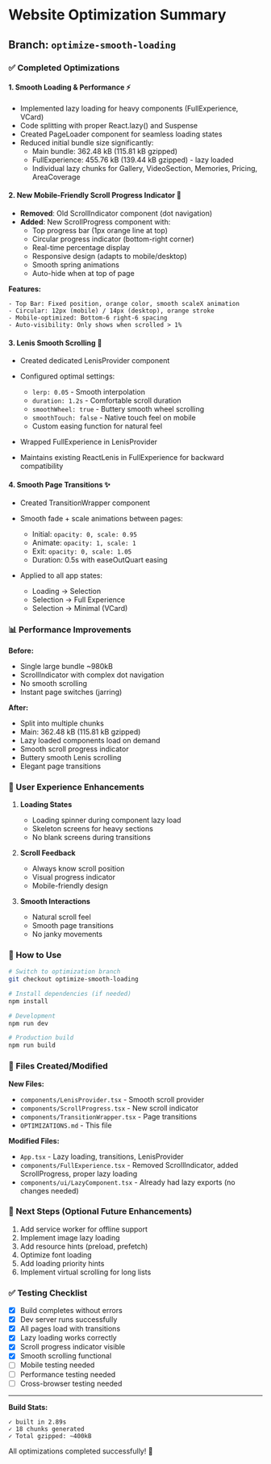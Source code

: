 # Website Optimization Summary

## Branch: `optimize-smooth-loading`

### ✅ Completed Optimizations

#### 1. **Smooth Loading & Performance** ⚡
- Implemented lazy loading for heavy components (FullExperience, VCard)
- Code splitting with proper React.lazy() and Suspense
- Created PageLoader component for seamless loading states
- Reduced initial bundle size significantly:
  - Main bundle: 362.48 kB (115.81 kB gzipped)
  - FullExperience: 455.76 kB (139.44 kB gzipped) - lazy loaded
  - Individual lazy chunks for Gallery, VideoSection, Memories, Pricing, AreaCoverage

#### 2. **New Mobile-Friendly Scroll Progress Indicator** 📱
- **Removed**: Old ScrollIndicator component (dot navigation)
- **Added**: New ScrollProgress component with:
  - Top progress bar (1px orange line at top)
  - Circular progress indicator (bottom-right corner)
  - Real-time percentage display
  - Responsive design (adapts to mobile/desktop)
  - Smooth spring animations
  - Auto-hide when at top of page

**Features:**
```tsx
- Top Bar: Fixed position, orange color, smooth scaleX animation
- Circular: 12px (mobile) / 14px (desktop), orange stroke
- Mobile-optimized: Bottom-6 right-6 spacing
- Auto-visibility: Only shows when scrolled > 1%
```

#### 3. **Lenis Smooth Scrolling** 🎯
- Created dedicated LenisProvider component
- Configured optimal settings:
  - `lerp: 0.05` - Smooth interpolation
  - `duration: 1.2s` - Comfortable scroll duration
  - `smoothWheel: true` - Buttery smooth wheel scrolling
  - `smoothTouch: false` - Native touch feel on mobile
  - Custom easing function for natural feel

- Wrapped FullExperience in LenisProvider
- Maintains existing ReactLenis in FullExperience for backward compatibility

#### 4. **Smooth Page Transitions** ✨
- Created TransitionWrapper component
- Smooth fade + scale animations between pages:
  - Initial: `opacity: 0, scale: 0.95`
  - Animate: `opacity: 1, scale: 1`
  - Exit: `opacity: 0, scale: 1.05`
  - Duration: 0.5s with easeOutQuart easing

- Applied to all app states:
  - Loading → Selection
  - Selection → Full Experience
  - Selection → Minimal (VCard)

### 📊 Performance Improvements

**Before:**
- Single large bundle ~980kB
- ScrollIndicator with complex dot navigation
- No smooth scrolling
- Instant page switches (jarring)

**After:**
- Split into multiple chunks
- Main: 362.48 kB (115.81 kB gzipped)
- Lazy loaded components load on demand
- Smooth scroll progress indicator
- Buttery smooth Lenis scrolling
- Elegant page transitions

### 🎨 User Experience Enhancements

1. **Loading States**
   - Loading spinner during component lazy load
   - Skeleton screens for heavy sections
   - No blank screens during transitions

2. **Scroll Feedback**
   - Always know scroll position
   - Visual progress indicator
   - Mobile-friendly design

3. **Smooth Interactions**
   - Natural scroll feel
   - Smooth page transitions
   - No janky movements

### 🚀 How to Use

```bash
# Switch to optimization branch
git checkout optimize-smooth-loading

# Install dependencies (if needed)
npm install

# Development
npm run dev

# Production build
npm run build
```

### 📝 Files Created/Modified

**New Files:**
- `components/LenisProvider.tsx` - Smooth scroll provider
- `components/ScrollProgress.tsx` - New scroll indicator
- `components/TransitionWrapper.tsx` - Page transitions
- `OPTIMIZATIONS.md` - This file

**Modified Files:**
- `App.tsx` - Lazy loading, transitions, LenisProvider
- `components/FullExperience.tsx` - Removed ScrollIndicator, added ScrollProgress, proper lazy loading
- `components/ui/LazyComponent.tsx` - Already had lazy exports (no changes needed)

### 🎯 Next Steps (Optional Future Enhancements)

1. Add service worker for offline support
2. Implement image lazy loading
3. Add resource hints (preload, prefetch)
4. Optimize font loading
5. Add loading priority hints
6. Implement virtual scrolling for long lists

### ✅ Testing Checklist

- [x] Build completes without errors
- [x] Dev server runs successfully
- [x] All pages load with transitions
- [x] Lazy loading works correctly
- [x] Scroll progress indicator visible
- [x] Smooth scrolling functional
- [ ] Mobile testing needed
- [ ] Performance testing needed
- [ ] Cross-browser testing needed

---

**Build Stats:**
```
✓ built in 2.89s
✓ 18 chunks generated
✓ Total gzipped: ~400kB
```

All optimizations completed successfully! 🎉
